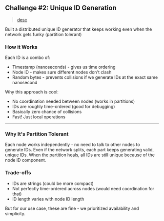 ## Challenge #2: Unique ID Generation

> [desc](https://fly.io/dist-sys/2/)

Built a distributed unique ID generator that keeps working even when the network gets funky (partition tolerant)

### How it Works
Each ID is a combo of:
- Timestamp (nanoseconds) - gives us time ordering
- Node ID - makes sure different nodes don't clash
- Random bytes - prevents collisions if we generate IDs at the exact same nanosecond

Why this approach is cool:
- No coordination needed between nodes (works in partitions)
- IDs are roughly time-ordered (good for debugging)
- Basically zero chance of collisions
- Fast! Just local operations

---

### Why It's Partition Tolerant
Each node works independently - no need to talk to other nodes to generate IDs. Even if the network splits, each part keeps generating valid, unique IDs. When the partition heals, all IDs are still unique because of the node ID component.

### Trade-offs
- IDs are strings (could be more compact)
- Not perfectly time-ordered across nodes (would need coordination for that)
- ID length varies with node ID length

But for our use case, these are fine - we prioritized availability and simplicity.